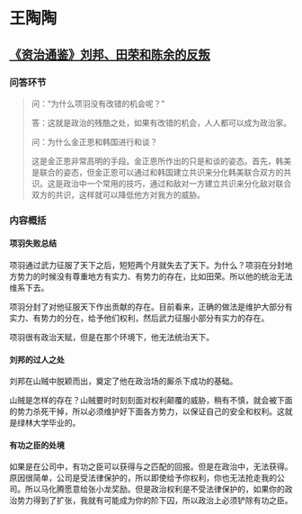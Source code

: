 # 王陶陶

## [《资治通鉴》刘邦、田荣和陈余的反叛](https://m.qlchat.com/topic/details-listening?topicId=2000000602738319)

### 问答环节

>问：“为什么项羽没有改错的机会呢？”
>
>答：这就是政治的残酷之处，如果有改错的机会，人人都可以成为政治家。
>
>问：为什么金正恩和韩国进行和谈？
>
>这是金正恩非常高明的手段。金正恩所作出的只是和谈的姿态。首先，韩美是联合的姿态，但金正恩可以通过和韩国建立共识来分化韩美联合双方的共识。这是政治中一个常用的技巧，通过和敌对一方建立共识来分化敌对联合双方的共识，这样就可以降低他方对我方的威胁。

### 内容概括

#### 项羽失败总结

项羽通过武力征服了天下之后，短短两个月就失去了天下。为什么？项羽在分封地方势力的时候没有尊重地方有实力、有势力的存在，比如田荣。所以他的统治无法维系下去。

项羽分封了对他征服天下作出贡献的存在。目前看来，正确的做法是维护大部分有实力、有势力的分在，给予他们权利，然后武力征服小部分有实力的存在。

项羽很有政治天赋，但是在那个环境下，他无法统治天下。

#### 刘邦的过人之处

刘邦在山贼中脱颖而出，奠定了他在政治场的厮杀下成功的基础。

山贼是怎样的存在？山贼要时时刻刻面对权利颠覆的威胁，稍有不慎，就会被下面的势力杀死干掉，所以必须维护好下面各方势力，以保证自己的安全和权利。这就是绿林大学毕业的。

#### 有功之臣的处境

如果是在公司中，有功之臣可以获得与之匹配的回报。但是在政治中，无法获得。原因很简单，公司是受法律保护的，所以即使给予你权利，你也无法抢走我的公司。所以马化腾愿意给张小龙奖励。但是政治权利是不受法律保护的，如果你的政治势力得到了扩张，我就有可能成为你的阶下囚，所以政治上必须铲除有功之臣。

